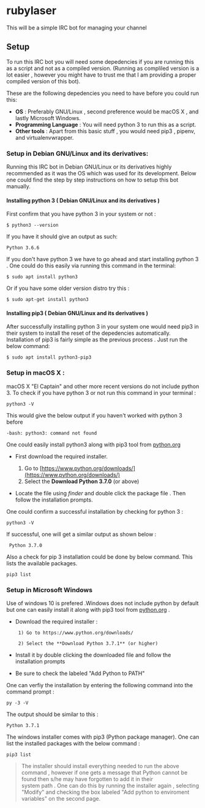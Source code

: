 # rubylaser
This will be a simple IRC bot for managing your channel

## Setup

To run this IRC bot you will need some depedencies if you are running this as a script and not as a compiled version. (Running as compliled version is a lot easier , however you might have to trust me that I am providing a proper compiled version of this bot).

These are the following depedencies you need to have before you could run this:

* **OS** : Preferably GNU/Linux , second preference would be macOS X , and lastly Microsoft Windows.
* **Programming Language** : You will need python 3 to run this as a script.
* **Other tools** : Apart from this basic stuff , you would need pip3 , pipenv, and virtualenvwrapper.


### Setup in Debian GNU/Linux and its derivatives:

Running this IRC bot in Debian GNU/Linux or its derivatives highly recommended as it was the OS which was used for its development. Below one could find the step by step instructions on how to setup this bot manually.


#### Installing python 3 ( Debian GNU/Linux and its derivatives )

First confirm that you have python 3 in your system or not :

```
$ python3 --version
```
If you have it should give an output as such:

```
Python 3.6.6
```

If you don't have python 3 we have to go ahead and start installing python 3 . One could do this easily via running this command in the terminal:

```
$ sudo apt install python3

```

Or if you have some older version distro try this :

```
$ sudo apt-get install python3
```

#### Installing pip3 ( Debian GNU/Linux and its derivatives )

After successfully installing python 3 in your system one would need pip3 in their system to install the reset of the depedencies automatically.
Installation of pip3 is fairly simple as the previous process . Just run the below command:

```
$ sudo apt install python3-pip3
```


### Setup in macOS X :

macOS X "El Captain" and other more recent versions do not include python 3. To check if you have python 3 or not run this command in your terminal :

```
python3 -V
```
This would give the below output if you haven't worked with python 3 before

```
-bash: python3: command not found
```

One could easily install python3 along with pip3 tool from [python.org](https://www.python.org/)

* First download the required installer.
     1) Go to [https://www.python.org/downloads/](https://www.python.org/downloads/)
     2) Select the **Download Python 3.7.0** (or above)

* Locate the file using *finder* and double click the package file . Then follow the installation prompts.

One could confirm a successful installation by checking for python 3 :

```
python3 -V
```

If successful, one will get a similar output as shown below :

```
 Python 3.7.0
```

Also a check for pip 3 installation could be done by below command. This lists the available packages.

```
pip3 list
```

### Setup in Microsoft Windows

Use of windows 10 is prefered .Windows does not include python by default but one can easily install it along with pip3 tool from [python.org](https://www.python.org/) .

* Download the required installer :

       1) Go to https://www.python.org/downloads/
       
       2) Select the **Download Python 3.7.1** (or higher)

* Install it by double clicking the downloaded file and follow the installation prompts
* Be sure to check the labeled "Add Python to PATH"

One can verfiy the installation by entering the following command into the command prompt :

```
py -3 -V 
```

The output should be similar to this :

```
Python 3.7.1
```

The windows installer comes with pip3 (Python package manager). One can list the installed packages with the below command :

```
pip3 list
```

> The installer should install everything needed to run the above command , however if one gets a message that Python cannot be found then s/he may have forgotten to add it in their  
system path . One can do this by running the installer again , selecting "Modify" and checking the  box labeled "Add python to enviroment variables" on the second page. 

